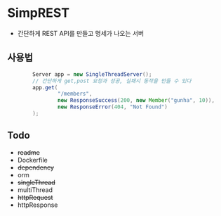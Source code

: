 # SimpREST

- 간단하게 REST API를 만들고 명세가 나오는 서버

## 사용법

```java
        Server app = new SingleThreadServer();
        // 간단하게 get,post 요청과 성공, 실패시 동작을 만들 수 있다
        app.get(
                "/members",
                new ResponseSuccess(200, new Member("gunha", 10)),
                new ResponseError(404, "Not Found")
        );
```

## Todo
- ~~readme~~
- Dockerfile 
- ~~dependency~~
- orm
- ~~singleThread~~
- multiThread
- ~~httpRequest~~
- httpResponse